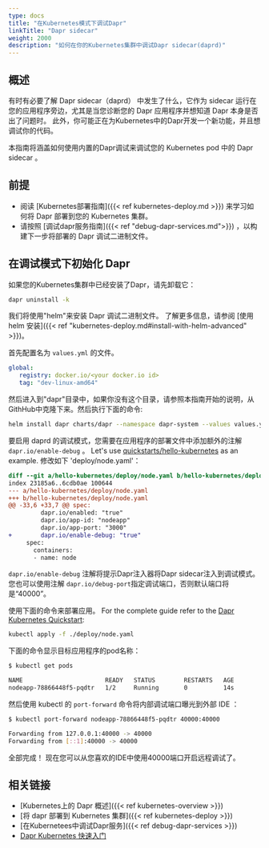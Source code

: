 ```yaml
---
type: docs
title: "在Kubernetes模式下调试Dapr"
linkTitle: "Dapr sidecar"
weight: 2000
description: "如何在你的Kubernetes集群中调试Dapr sidecar(daprd)"
---
```



## 概述

有时有必要了解 Dapr sidecar（daprd） 中发生了什么，它作为 sidecar 运行在您的应用程序旁边，尤其是当您诊断您的 Dapr 应用程序并想知道 Dapr 本身是否出了问题时。 此外，你可能正在为Kubernetes中的Dapr开发一个新功能，并且想调试你的代码。

本指南将涵盖如何使用内置的Dapr调试来调试您的 Kubernetes pod 中的 Dapr sidecar 。

## 前提

- 阅读 [Kubernetes部署指南]({{< ref kubernetes-deploy.md >}}) 来学习如何将 Dapr 部署到您的 Kubernetes 集群。
- 请按照 [调试dapr服务指南]({{< ref "debug-dapr-services.md">}}) ，以构建下一步将部署的 Dapr 调试二进制文件。


## 在调试模式下初始化 Dapr

如果您的Kubernetes集群中已经安装了Dapr，请先卸载它：

```bash
dapr uninstall -k
```
我们将使用"helm"来安装 Dapr 调试二进制文件。 了解更多信息，请参阅 [使用 helm 安装]({{< ref "kubernetes-deploy.md#install-with-helm-advanced" >}})。

首先配置名为 `values.yml` 的文件。

```yaml
global:
   registry: docker.io/<your docker.io id>
   tag: "dev-linux-amd64"
```

然后进入到"dapr"目录中，如果你没有这个目录，请参照本指南开始的说明，从GithHub中克隆下来。然后执行下面的命令:

```bash
helm install dapr charts/dapr --namespace dapr-system --values values.yml --wait
```

要启用 daprd 的调试模式，您需要在应用程序的部署文件中添加额外的注解 `dapr.io/enable-debug` 。 Let's use [quickstarts/hello-kubernetes](https://github.com/dapr/quickstarts/tree/master/tutorials/hello-kubernetes) as an example. 修改如下 'deploy/node.yaml'：

```diff
diff --git a/hello-kubernetes/deploy/node.yaml b/hello-kubernetes/deploy/node.yaml
index 23185a6..6cdb0ae 100644
--- a/hello-kubernetes/deploy/node.yaml
+++ b/hello-kubernetes/deploy/node.yaml
@@ -33,6 +33,7 @@ spec:
         dapr.io/enabled: "true"
         dapr.io/app-id: "nodeapp"
         dapr.io/app-port: "3000"
+        dapr.io/enable-debug: "true"
     spec:
       containers:
       - name: node
```

`dapr.io/enable-debug` 注解将提示Dapr注入器将Dapr sidecar注入到调试模式。 您也可以使用注解 `dapr.io/debug-port`指定调试端口，否则默认端口将是“40000”。

使用下面的命令来部署应用。 For the complete guide refer to the [Dapr Kubernetes Quickstart](https://github.com/dapr/quickstarts/tree/master/tutorials/hello-kubernetes):

```bash
kubectl apply -f ./deploy/node.yaml
```

下面的命令显示目标应用程序的pod名称：

```bash
$ kubectl get pods

NAME                       READY   STATUS        RESTARTS   AGE
nodeapp-78866448f5-pqdtr   1/2     Running       0          14s
```

然后使用 kubectl 的 `port-forward` 命令将内部调试端口曝光到外部 IDE ：

```bash
$ kubectl port-forward nodeapp-78866448f5-pqdtr 40000:40000

Forwarding from 127.0.0.1:40000 -> 40000
Forwarding from [::1]:40000 -> 40000
```

全部完成！ 现在您可以从您喜欢的IDE中使用40000端口开启远程调试了。

## 相关链接

- [Kubernetes上的 Dapr 概述]({{< ref kubernetes-overview >}})
- [将 dapr 部署到 Kubernetes 集群]({{< ref kubernetes-deploy >}})
- [在Kubernetees中调试Dapr服务]({{< ref debug-dapr-services >}})
- [Dapr Kubernetes 快速入门](https://github.com/dapr/quickstarts/tree/master/tutorials/hello-kubernetes)